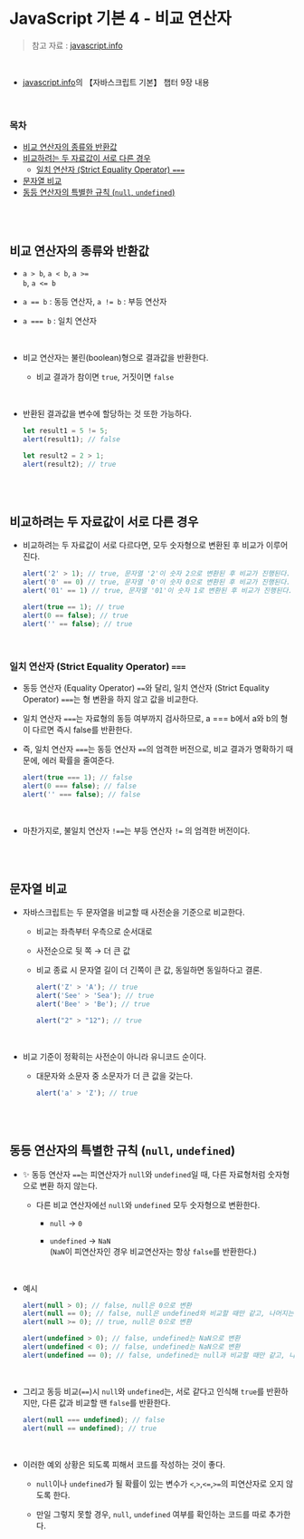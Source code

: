 # JavaScript 기본 4 - 비교 연산자

> 참고 자료 : <a href="https://ko.javascript.info/">javascript.info</a>

<br/>

- <a href="https://ko.javascript.info/">javascript.info</a>의 【자바스크립트 기본】 챕터 9장 내용

<br/>

### 목차

- <a href="https://github.com/SangYoonLee1231/TIL/blob/main/JavaScript/javascript_basic4.md#%EB%B9%84%EA%B5%90-%EC%97%B0%EC%82%B0%EC%9E%90%EC%9D%98-%EC%A2%85%EB%A5%98%EC%99%80-%EB%B0%98%ED%99%98%EA%B0%92">비교 연산자의 종류와 반환값</a>
- <a href="https://github.com/SangYoonLee1231/TIL/blob/main/JavaScript/javascript_basic4.md#%EB%B9%84%EA%B5%90%ED%95%98%EB%A0%A4%EB%8A%94-%EB%91%90-%EC%9E%90%EB%A3%8C%EA%B0%92%EC%9D%B4-%EC%84%9C%EB%A1%9C-%EB%8B%A4%EB%A5%B8-%EA%B2%BD%EC%9A%B0">비교하려는 두 자료값이 서로 다른 경우</a>
    - <a href="">일치 연산자 (Strict Equality Operator) <code>===</code></a>
- <a href="https://github.com/SangYoonLee1231/TIL/blob/main/JavaScript/javascript_basic4.md#%EB%AC%B8%EC%9E%90%EC%97%B4-%EB%B9%84%EA%B5%90">문자열 비교</a>
- <a href="https://github.com/SangYoonLee1231/TIL/blob/main/JavaScript/javascript_basic4.md#%EB%8F%99%EB%93%B1-%EC%97%B0%EC%82%B0%EC%9E%90%EC%9D%98-%ED%8A%B9%EB%B3%84%ED%95%9C-%EA%B7%9C%EC%B9%99-null--undefined">동등 연산자의 특별한 규칙 (<code>null</code>,  <code>undefined</code>)</a>

<br/><br/>

## 비교 연산자의 종류와 반환값

* <code>a > b</code>, <code>a < b</code>, <code>a >= b</code>, <code>a <= b</code>

* <code>a == b</code> : 동등 연산자, <code>a != b</code> : 부등 연산자

* <code>a === b</code> : 일치 연산자

<br/>

* 비교 연산자는 불린(boolean)형으로 결과값을 반환한다.

    * 비교 결과가 참이면 <code>true</code>, 거짓이면 <code>false</code>

<br/>

* 반환된 결과값을 변수에 할당하는 것 또한 가능하다.

    ```javascript
    let result1 = 5 != 5;
    alert(result1); // false

    let result2 = 2 > 1;
    alert(result2); // true
    ```

<br/><br/>

## 비교하려는 두 자료값이 서로 다른 경우

* 비교하려는 두 자료값이 서로 다르다면, 모두 숫자형으로 변환된 후 비교가 이루어진다.

    ```javascript
    alert('2' > 1); // true, 문자열 '2'이 숫자 2으로 변환된 후 비교가 진행된다.
    alert('0' == 0) // true, 문자열 '0'이 숫자 0으로 변환된 후 비교가 진행된다.
    alert('01' == 1) // true, 문자열 '01'이 숫자 1로 변환된 후 비교가 진행된다.

    alert(true == 1); // true
    alert(0 == false); // true
    alert('' == false); // true
    ```

<br/>

### 일치 연산자 (Strict Equality Operator) <code>===</code>

* 동등 연산자 (Equality Operator) <code>==</code>와 달리, 일치 연산자 (Strict Equality Operator) <code>===</code>는 형 변환을 하지 않고 값을 비교한다.

* 일치 연산자 <code>===</code>는 자료형의 동등 여부까지 검사하므로, a === b에서 a와 b의 형이 다르면 즉시 false를 반환한다.

* 즉, 일치 연산자 <code>===</code>는 동등 연산자 <code>==</code>의 엄격한 버전으로, 비교 결과가 명확하기 때문에, 에러 확률을 줄여준다.

    ```javascript
    alert(true === 1); // false
    alert(0 === false); // false
    alert('' === false); // false
    ```

<br/>

* 마찬가지로, 불일치 연산자 <code>!==</code>는 부등 연산자 <code>!=</code> 의 엄격한 버전이다.

<br/><br/>

## 문자열 비교

* 자바스크립트는 두 문자열을 비교할 때 사전순을 기준으로 비교한다.

    * 비교는 좌측부터 우측으로 순서대로

    * 사전순으로 뒷 쪽 → 더 큰 값

    * 비교 종료 시 문자열 길이 더 긴쪽이 큰 값, 동일하면 동일하다고 결론.

        ```javascript
        alert('Z' > 'A'); // true
        alert('See' > 'Sea'); // true
        alert('Bee' > 'Be'); // true

        alert("2" > "12"); // true
        ```

<br/>

* 비교 기준이 정확히는 사전순이 아니라 유니코드 순이다.

    * 대문자와 소문자 중 소문자가 더 큰 값을 갖는다.

        ```javascript
        alert('a' > 'Z'); // true
        ```

<br/><br/>

## 동등 연산자의 특별한 규칙 (<code>null</code>,  <code>undefined</code>)

* ✨ 동등 연산자 <code>==</code>는 피연산자가 <code>null</code>와 <code>undefined</code>일 때, 다른 자료형처럼 숫자형으로 변환 하지 않는다.

    * 다른 비교 연산자에선 <code>null</code>와 <code>undefined</code> 모두 숫자형으로 변환한다.

        * <code>null</code> → <code>0</code>

        * <code>undefined</code> → <code>NaN</code>  
        (<code>NaN</code>이 피연산자인 경우 비교연산자는 항상 <code>false</code>를 반환한다.)

<br/>

* 예시

    ```javascript
    alert(null > 0); // false, null은 0으로 변환
    alert(null == 0); // false, null은 undefined와 비교할 때만 같고, 나머지는 false
    alert(null >= 0); // true, null은 0으로 변환

    alert(undefined > 0); // false, undefined는 NaN으로 변환
    alert(undefined < 0); // false, undefined는 NaN으로 변환
    alert(undefined == 0); // false, undefined는 null과 비교할 때만 같고, 나머지는 false
    ```

<br/>

* 그리고 동등 비교(<code>==</code>)시 <code>null</code>와 <code>undefined</code>는, 서로 같다고 인식해 <code>true</code>를 반환하지만, 다른 값과 비교할 땐 <code>false</code>를 반환한다.

    ```javascript
    alert(null === undefined); // false
    alert(null == undefined); // true
    ```

<br/>

* 이러한 예외 상황은 되도록 피해서 코드를 작성하는 것이 좋다.

    * <code>null</code>이나 <code>undefined</code>가 될 확률이 있는 변수가 <code><</code>,<code>></code>,<code><=</code>,<code>>=</code>의 피연산자로 오지 않도록 한다.

    * 만일 그렇지 못할 경우, <code>null</code>, <code>undefined</code> 여부를 확인하는 코드를 따로 추가한다.